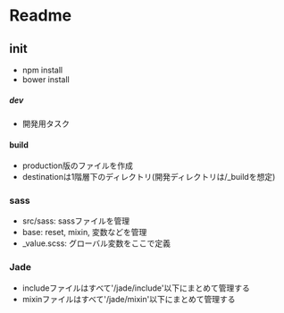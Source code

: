 # Readme

## init
* npm install
* bower install


##### dev
* 開発用タスク

#### build
* production版のファイルを作成
* destinationは1階層下のディレクトリ(開発ディレクトリは/\_buildを想定)

### sass
- src/sass: sassファイルを管理
- base: reset, mixin, 変数などを管理
- \_value.scss: グローバル変数をここで定義


### Jade
- includeファイルはすべて'/jade/include'以下にまとめて管理する
- mixinファイルはすべて'/jade/mixin'以下にまとめて管理する
